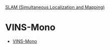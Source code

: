 [SLAM (Simultaneous Localization and Mapping)](../index.md)
# VINS-Mono
- [VINS-Mono](VINS-Mono.md)
